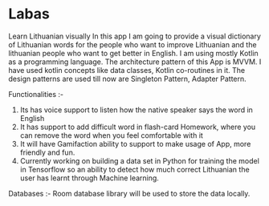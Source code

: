 # Labas
Learn Lithuanian visually
In this app I am going to provide a visual dictionary of Lithuanian words for the people who want to improve Lithuanian and the lithuanian people who want to get better in English. 
I am using mostly Kotlin as a programming language.
The architecture pattern of this App is MVVM. 
I have used kotlin concepts like data classes, Kotlin co-routines in it.
The design patterns are used till now are Singleton Pattern, Adapter Pattern.

Functionalities :- 
1) Its has voice support to listen how the native speaker says the word in English 
2) It has support to add difficult word in flash-card Homework, where you can remove the word when you feel comfortable with it
3) It will have Gamifaction ability to support to make usage of App, more friendly and fun. 
4) Currently working on building a data set in Python for training the model in Tensorflow so an ability to detect how much correct Lithuanian the user has learnt through Machine learning. 


Databases :- Room database library will be used to store the data locally. 
